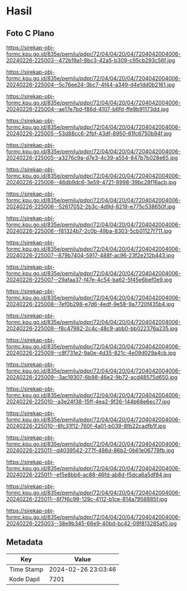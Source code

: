 # Hasil

## Foto C Plano

https://sirekap-obj-formc.kpu.go.id/835e/pemilu/pdpr/72/04/04/20/04/7204042004006-20240226-225003--472b19a1-8bc3-42a5-b309-c95cb293c56f.jpg

https://sirekap-obj-formc.kpu.go.id/835e/pemilu/pdpr/72/04/04/20/04/7204042004006-20240226-225004--5c76ee24-3bc7-4f44-a349-d4e1dd0b2161.jpg

https://sirekap-obj-formc.kpu.go.id/835e/pemilu/pdpr/72/04/04/20/04/7204042004006-20240226-225004--ae17e7bd-f86d-4107-b6fd-ffe9b91173dd.jpg

https://sirekap-obj-formc.kpu.go.id/835e/pemilu/pdpr/72/04/04/20/04/7204042004006-20240226-225005--53d88cc6-2fbf-43df-8950-61fc6750b94f.jpg

https://sirekap-obj-formc.kpu.go.id/835e/pemilu/pdpr/72/04/04/20/04/7204042004006-20240226-225005--a3276c9a-d7e3-4c39-a554-847b7b028e65.jpg

https://sirekap-obj-formc.kpu.go.id/835e/pemilu/pdpr/72/04/04/20/04/7204042004006-20240226-225006--46db9dc6-3e59-4721-8998-39bc28f16acb.jpg

https://sirekap-obj-formc.kpu.go.id/835e/pemilu/pdpr/72/04/04/20/04/7204042004006-20240226-225006--52617052-2b3c-4d9d-8219-e775c538650f.jpg

https://sirekap-obj-formc.kpu.go.id/835e/pemilu/pdpr/72/04/04/20/04/7204042004006-20240226-225006--f81324b7-2c0b-49ba-8303-5cb01127f711.jpg

https://sirekap-obj-formc.kpu.go.id/835e/pemilu/pdpr/72/04/04/20/04/7204042004006-20240226-225007--879b7404-5917-488f-ac96-23f2e212b443.jpg

https://sirekap-obj-formc.kpu.go.id/835e/pemilu/pdpr/72/04/04/20/04/7204042004006-20240226-225007--29afaa37-f47e-4c54-ba62-5f45e6bef0e9.jpg

https://sirekap-obj-formc.kpu.go.id/835e/pemilu/pdpr/72/04/04/20/04/7204042004006-20240226-225008--7ef0b298-e7d6-4edf-9e58-9a7720f435b4.jpg

https://sirekap-obj-formc.kpu.go.id/835e/pemilu/pdpr/72/04/04/20/04/7204042004006-20240226-225008--f8c47982-2c4c-48c9-abb0-bb022376a235.jpg

https://sirekap-obj-formc.kpu.go.id/835e/pemilu/pdpr/72/04/04/20/04/7204042004006-20240226-225009--c8f731e2-9a0e-4d35-821c-4e09d029a4cb.jpg

https://sirekap-obj-formc.kpu.go.id/835e/pemilu/pdpr/72/04/04/20/04/7204042004006-20240226-225009--3ac19307-6b98-46e2-9b72-acd48575d650.jpg

https://sirekap-obj-formc.kpu.go.id/835e/pemilu/pdpr/72/04/04/20/04/7204042004006-20240226-225010--a3e24f38-15ff-4ea2-9f26-144b68e6ec77.jpg

https://sirekap-obj-formc.kpu.go.id/835e/pemilu/pdpr/72/04/04/20/04/7204042004006-20240226-225010--8fc31f12-760f-4a01-b039-8fb22cadfb1f.jpg

https://sirekap-obj-formc.kpu.go.id/835e/pemilu/pdpr/72/04/04/20/04/7204042004006-20240226-225011--d4039542-277f-486d-86b2-0b61e06778fb.jpg

https://sirekap-obj-formc.kpu.go.id/835e/pemilu/pdpr/72/04/04/20/04/7204042004006-20240226-225011--ef5e8bb6-ac88-46fd-ab8d-f5dca6a5df84.jpg

https://sirekap-obj-formc.kpu.go.id/835e/pemilu/pdpr/72/04/04/20/04/7204042004006-20240226-225011--8f7f6c99-129c-4112-b1ce-814a7958885f.jpg

https://sirekap-obj-formc.kpu.go.id/835e/pemilu/pdpr/72/04/04/20/04/7204042004006-20240226-225003--38e9b345-66e9-40bd-bc42-09f813285af0.jpg


## Metadata

| Key        | Value               |
| ---------- | ------------------- |
| Time Stamp | 2024-02-26 23:03:46 |
| Kode Dapil | 7201                |



